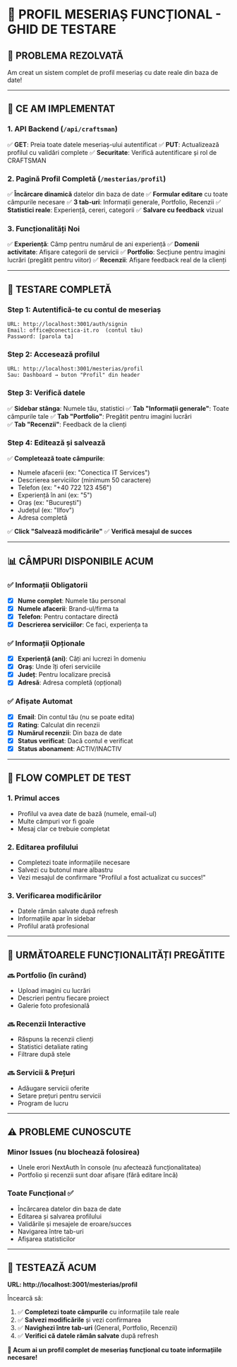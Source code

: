# 🎯 PROFIL MESERIAȘ FUNCȚIONAL - GHID DE TESTARE

## 🎉 **PROBLEMA REZOLVATĂ**

Am creat un sistem complet de profil meseriaș cu date reale din baza de date!

---

## 🔧 **CE AM IMPLEMENTAT**

### 1. **API Backend** (`/api/craftsman`)
✅ **GET**: Preia toate datele meseriaș-ului autentificat
✅ **PUT**: Actualizează profilul cu validări complete
✅ **Securitate**: Verifică autentificare și rol de CRAFTSMAN

### 2. **Pagină Profil Completă** (`/mesterias/profil`)
✅ **Încărcare dinamică** datelor din baza de date
✅ **Formular editare** cu toate câmpurile necesare
✅ **3 tab-uri**: Informații generale, Portfolio, Recenzii
✅ **Statistici reale**: Experiență, cereri, categorii
✅ **Salvare cu feedback** vizual

### 3. **Funcționalități Noi**
✅ **Experiență**: Câmp pentru numărul de ani experiență
✅ **Domenii activitate**: Afișare categorii de servicii
✅ **Portfolio**: Secțiune pentru imagini lucrări (pregătit pentru viitor)
✅ **Recenzii**: Afișare feedback real de la clienți

---

## 🧪 **TESTARE COMPLETĂ**

### **Step 1: Autentifică-te cu contul de meseriaș**
```
URL: http://localhost:3001/auth/signin
Email: office@conectica-it.ro  (contul tău)
Password: [parola ta]
```

### **Step 2: Accesează profilul**
```
URL: http://localhost:3001/mesterias/profil
Sau: Dashboard → buton "Profil" din header
```

### **Step 3: Verifică datele**
✅ **Sidebar stânga**: Numele tău, statistici
✅ **Tab "Informații generale"**: Toate câmpurile tale
✅ **Tab "Portfolio"**: Pregătit pentru imagini lucrări  
✅ **Tab "Recenzii"**: Feedback de la clienți

### **Step 4: Editează și salvează**
✅ **Completează toate câmpurile**:
- Numele afacerii (ex: "Conectica IT Services")
- Descrierea serviciilor (minimum 50 caractere)
- Telefon (ex: "+40 722 123 456")
- Experiență în ani (ex: "5")
- Oraș (ex: "București")
- Județul (ex: "Ilfov")
- Adresa completă

✅ **Click "Salvează modificările"**
✅ **Verifică mesajul de succes**

---

## 📊 **CÂMPURI DISPONIBILE ACUM**

### ✅ **Informații Obligatorii**
- [x] **Nume complet**: Numele tău personal
- [x] **Numele afacerii**: Brand-ul/firma ta
- [x] **Telefon**: Pentru contactare directă
- [x] **Descrierea serviciilor**: Ce faci, experiența ta

### ✅ **Informații Opționale**
- [x] **Experiență (ani)**: Câți ani lucrezi în domeniu
- [x] **Oraș**: Unde îți oferi serviciile
- [x] **Județ**: Pentru localizare precisă  
- [x] **Adresă**: Adresa completă (opțional)

### ✅ **Afișate Automat**
- [x] **Email**: Din contul tău (nu se poate edita)
- [x] **Rating**: Calculat din recenzii
- [x] **Numărul recenzii**: Din baza de date
- [x] **Status verificat**: Dacă contul e verificat
- [x] **Status abonament**: ACTIV/INACTIV

---

## 🔄 **FLOW COMPLET DE TEST**

### **1. Primul acces** 
- Profilul va avea date de bază (numele, email-ul)
- Multe câmpuri vor fi goale
- Mesaj clar ce trebuie completat

### **2. Editarea profilului**
- Completezi toate informațiile necesare
- Salvezi cu butonul mare albastru
- Vezi mesajul de confirmare "Profilul a fost actualizat cu succes!"

### **3. Verificarea modificărilor**
- Datele rămân salvate după refresh
- Informațiile apar în sidebar
- Profilul arată profesional

---

## 🚀 **URMĂTOARELE FUNCȚIONALITĂȚI PREGĂTITE**

### 🔜 **Portfolio** (în curând)
- Upload imagini cu lucrări
- Descrieri pentru fiecare proiect
- Galerie foto profesională

### 🔜 **Recenzii Interactive** 
- Răspuns la recenzii clienți
- Statistici detaliate rating
- Filtrare după stele

### 🔜 **Servicii & Prețuri**
- Adăugare servicii oferite
- Setare prețuri pentru servicii
- Program de lucru

---

## ⚠️ **PROBLEME CUNOSCUTE**

### **Minor Issues** (nu blochează folosirea)
- Unele erori NextAuth în console (nu afectează funcționalitatea)
- Portfolio și recenzii sunt doar afișare (fără editare încă)

### **Toate Funcțional** ✅
- Încărcarea datelor din baza de date
- Editarea și salvarea profilului
- Validările și mesajele de eroare/succes
- Navigarea între tab-uri
- Afișarea statisticilor

---

## 🎯 **TESTEAZĂ ACUM**

**URL: http://localhost:3001/mesterias/profil**

Încearcă să:
1. ✅ **Completezi toate câmpurile** cu informațiile tale reale
2. ✅ **Salvezi modificările** și vezi confirmarea
3. ✅ **Navighezi între tab-uri** (General, Portfolio, Recenzii)
4. ✅ **Verifici că datele rămân salvate** după refresh

**🎉 Acum ai un profil complet de meseriaș funcțional cu toate informațiile necesare!**
